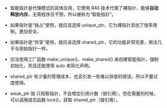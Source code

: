 - 智能指针是代理模式的具体应用，它使用 RAII 技术代理了裸指针，能够**自动释放内存**，无需程序员干预，所以被称为“智能指针”。

- 如果指针是“独占”使用，就应该选择 unique_ptr，它为裸指针添加了很多限制，更加安全。

- 如果指针是“共享”使用，就应该选择 shared_ptr，它的功能非常完善，用法几乎与原始指针一样。

- 应当使用工厂函数 make_unique()、make_shared() 来创建智能指针，强制初始化，而且还能使用 auto 来简化声明。

- shared_ptr 有少量的管理成本，也会引发一些难以排查的错误，所以不要过度使用。

- weak_ptr 弱  只观察指针，不会增加引用计数（弱引用），但在需要的时候，可以调用成员函数 lock()，获取 shared_ptr（强引用）。
